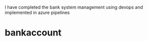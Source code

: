 I have completed the bank system management using devops and implemented in azure pipelines
# bankaccount
